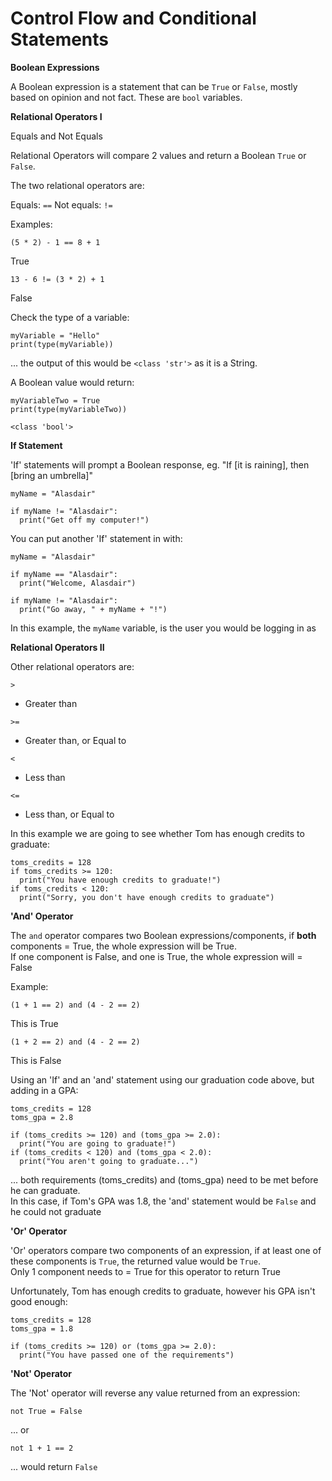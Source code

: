 # Control Flow and Conditional Statements

**Boolean Expressions**

A Boolean expression is a statement that can be ```True``` or ```False```, mostly based on opinion and not fact. These are ```bool``` variables.

**Relational Operators I**

Equals and Not Equals

Relational Operators will compare 2 values and return a Boolean ```True``` or ```False```.

The two relational operators are:

Equals: ```==```
Not equals: ```!=```

Examples:

```
(5 * 2) - 1 == 8 + 1
```
True

```
13 - 6 != (3 * 2) + 1
```
False


Check the type of a variable:

```
myVariable = "Hello"
print(type(myVariable))
```
... the output of this would be ```<class 'str'>``` as it is a String.

A Boolean value would return:
```
myVariableTwo = True
print(type(myVariableTwo))

<class 'bool'>
```


**If Statement**

'If' statements will prompt a Boolean response, eg. "If [it is raining], then [bring an umbrella]"

```
myName = "Alasdair"

if myName != "Alasdair":
  print("Get off my computer!")
```

You can put another 'If' statement in with:

```
myName = "Alasdair"

if myName == "Alasdair":
  print("Welcome, Alasdair")

if myName != "Alasdair":
  print("Go away, " + myName + "!")
```

In this example, the ```myName``` variable, is the user you would be logging in as


**Relational Operators II**

Other relational operators are:

```
>
```
- Greater than
```
>=
```
- Greater than, or Equal to
```
<
```
- Less than
```
<=
```
- Less than, or Equal to

In this example we are going to see whether Tom has enough credits to graduate:

```
toms_credits = 128
if toms_credits >= 120:
  print("You have enough credits to graduate!")
if toms_credits < 120:
  print("Sorry, you don't have enough credits to graduate")
```

**'And' Operator**

The ```and``` operator compares two Boolean expressions/components, if **both** components = True, the whole expression will be True.\
If one component is False, and one is True, the whole expression will = False

Example:

```
(1 + 1 == 2) and (4 - 2 == 2)
```
This is True

```
(1 + 2 == 2) and (4 - 2 == 2)
```
This is False

Using an 'If' and an 'and' statement using our graduation code above, but adding in a GPA:

```
toms_credits = 128
toms_gpa = 2.8

if (toms_credits >= 120) and (toms_gpa >= 2.0):
  print("You are going to graduate!")
if (toms_credits < 120) and (toms_gpa < 2.0):
  print("You aren't going to graduate...")
```
... both requirements (toms_credits) and (toms_gpa) need to be met before he can graduate.\
In this case, if Tom's GPA was 1.8, the 'and' statement would be ```False``` and he could not graduate


**'Or' Operator**

'Or' operators compare two components of an expression, if at least one of these components is ```True```, the returned value would be ```True```.\
Only 1 component needs to = True for this operator to return True

Unfortunately, Tom has enough credits to graduate, however his GPA isn't good enough:

```
toms_credits = 128
toms_gpa = 1.8

if (toms_credits >= 120) or (toms_gpa >= 2.0):
  print("You have passed one of the requirements")
```

**'Not' Operator**

The 'Not' operator will reverse any value returned from an expression:

```
not True = False
```
... or
```
not 1 + 1 == 2
```
... would return ```False```
